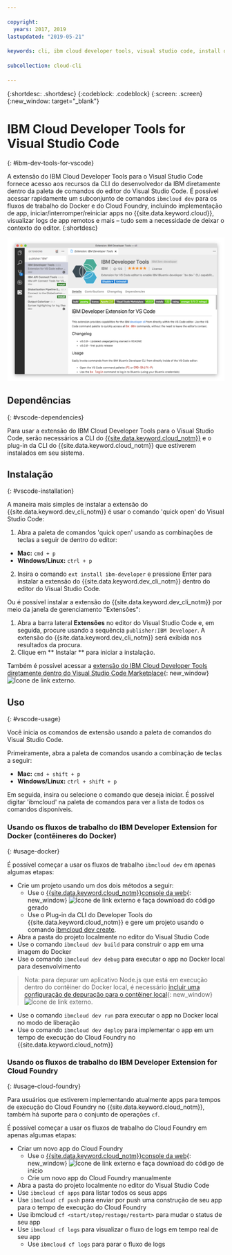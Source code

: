 ```yaml
---

copyright:
  years: 2017, 2019
lastupdated: "2019-05-21"

keywords: cli, ibm cloud developer tools, visual studio code, install developer tools, developer extension, vscode cli, vscode plugin, cloud foundry vscode

subcollection: cloud-cli

---
```


{:shortdesc: .shortdesc}
{:codeblock: .codeblock}
{:screen: .screen}
{:new_window: target="_blank"}

# IBM Cloud Developer Tools for Visual Studio Code
{: #ibm-dev-tools-for-vscode}

A extensão do IBM Cloud Developer Tools para o Visual Studio Code fornece acesso aos recursos da CLI do desenvolvedor da IBM diretamente dentro da paleta de comandos do editor do Visual Studio Code. É possível acessar rapidamente um subconjunto de comandos `ibmcloud dev` para os fluxos de trabalho do Docker e do Cloud Foundry, incluindo implementação de app, iniciar/interromper/reiniciar apps no {{site.data.keyword.cloud}}, visualizar logs de app remotos e mais – tudo sem a necessidade de deixar o contexto do editor.
{:shortdesc}

![Captura de tela da tela de download da extensão IBM Developer Tools.](vscode.png "Tela de download da extensão dentro do Visual Studio Code")

## Dependências
{: #vscode-dependencies}

Para usar a extensão do IBM Cloud Developer Tools para o Visual Studio Code, serão necessários a CLI do [{{site.data.keyword.cloud_notm}}](/docs/cli?topic=cloud-cli-ibmcloud-cli#ibmcloud-cli) e o plug-in da CLI do {{site.data.keyword.cloud_notm}} que estiverem instalados em seu sistema.

## Instalação
{: #vscode-installation}

A maneira mais simples de instalar a extensão do {{site.data.keyword.dev_cli_notm}} é usar o comando 'quick open' do Visual Studio Code:

1. Abra a paleta de comandos 'quick open' usando as combinações de teclas a seguir de dentro do editor:

  * **Mac:** `cmd + p`
  * **Windows/Linux:** `ctrl + p`

2. Insira o comando `ext install ibm-developer` e pressione Enter para instalar a extensão do {{site.data.keyword.dev_cli_notm}} dentro do editor do Visual Studio Code.

Ou é possível instalar a extensão do {{site.data.keyword.dev_cli_notm}} por meio da janela de gerenciamento "Extensões":

1. Abra a barra lateral **Extensões** no editor do Visual Studio Code e, em seguida, procure usando a sequência `publisher:IBM Developer`. A extensão do {{site.data.keyword.dev_cli_notm}} será exibida nos resultados da procura.  
2. Clique em  ** Instalar **  para iniciar a instalação.

Também é possível acessar a [extensão do IBM Cloud Developer Tools diretamente dentro do Visual Studio Code Marketplace](https://marketplace.visualstudio.com/items?itemName=IBM.ibm-developer){: new_window} ![Ícone de link externo](../../icons/launch-glyph.svg "Ícone de link externo").

## Uso
{: #vscode-usage}

Você inicia os comandos de extensão usando a paleta de comandos do Visual Studio Code.

Primeiramente, abra a paleta de comandos usando a combinação de teclas a seguir:

* **Mac:** `cmd + shift + p`
* **Windows/Linux:** `ctrl + shift + p`

Em seguida, insira ou selecione o comando que deseja iniciar. É possível digitar 'ibmcloud' na paleta de comandos para ver a lista de todos os comandos disponíveis.

### Usando os fluxos de trabalho do IBM Developer Extension for Docker (contêineres do Docker)
{: #usage-docker}

É possível começar a usar os fluxos de trabalho `ibmcloud dev` em apenas algumas etapas:
* Crie um projeto usando um dos dois métodos a seguir:
  * Use o [{{site.data.keyword.cloud_notm}}console da web](https://{DomainName}/developer/appservice/starter-kits){: new_window} ![Ícone de link externo](../../icons/launch-glyph.svg "Ícone de link externo") e faça download do código gerado
  * Use o Plug-in da CLI do Developer Tools do {{site.data.keyword.cloud_notm}} e gere um projeto usando o comando [ibmcloud dev create](/docs/cli/idt?topic=cloud-cli-idt-cli#create).
* Abra a pasta do projeto localmente no editor do Visual Studio Code
* Use o comando `ibmcloud dev build` para construir o app em uma imagem do Docker
* Use o comando `ibmcloud dev debug` para executar o app no Docker local para desenvolvimento
> Nota: para depurar um aplicativo Node.js que está em execução dentro do contêiner do Docker local, é necessário [incluir uma configuração de depuração para o contêiner local](https://github.com/IBM-Cloud/ibm-developer-extension-vscode#debugging-nodejs-apps-within-the-local-docker-container){: new_window} ![Ícone de link externo](../../icons/launch-glyph.svg "Ícone de link externo").
* Use o comando `ibmcloud dev run` para executar o app no Docker local no modo de liberação
* Use o comando `ibmcloud dev deploy` para implementar o app em um tempo de execução do Cloud Foundry no {{site.data.keyword.cloud_notm}}

### Usando os fluxos de trabalho do IBM Developer Extension for Cloud Foundry
{: #usage-cloud-foundry}

Para usuários que estiverem implementando atualmente apps para tempos de execução do Cloud Foundry no {{site.data.keyword.cloud_notm}}, também há suporte para o conjunto de operações `cf`.

É possível começar a usar os fluxos de trabalho do Cloud Foundry em apenas algumas etapas:
* Criar um novo app do Cloud Foundry
  * Use o [{{site.data.keyword.cloud_notm}}console da web](https://{DomainName}/developer/appservice/starter-kits){: new_window} ![Ícone de link externo](../../icons/launch-glyph.svg "Ícone de link externo") e faça download do código de início
  * Crie um novo app do Cloud Foundry manualmente
* Abra a pasta do projeto localmente no editor do Visual Studio Code
* Use `ibmcloud cf apps` para listar todos os seus apps
* Use `ibmcloud cf push` para enviar por push uma construção de seu app para o tempo de execução do Cloud Foundry
* Use ibmcloud `cf <start/stop/restage/restart>` para mudar o status de seu app
* Use `ibmcloud cf logs` para visualizar o fluxo de logs em tempo real de seu app
  * Use `ibmcloud cf logs` para parar o fluxo de logs
